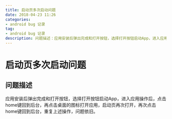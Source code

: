 ```yaml
---
title: 启动页多次启动问题
date: 2018-04-23 11:26
categories: 
- android bug 记录
tag:
- android bug 记录
description: 问题描述：应用安装后弹出完成和打开按钮，选择打开按钮启动App，进入应用操作后，点击home键回到后台，再点击桌面的图标打开应用，启动页再次打开，再次点击home键回到后台，重复上述操作，问题依旧。
---
```


# 启动页多次启动问题

##  问题描述

应用安装后弹出完成和打开按钮，选择打开按钮启动App，进入应用操作后，点击home键回到后台，再点击桌面的图标打开应用，启动页再次打开，再次点击home键回到后台，重复上述操作，问题依旧。

<!--more-->



